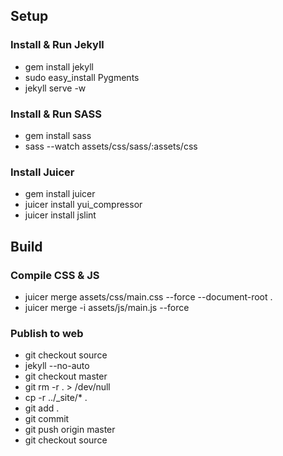 ## Setup

### Install & Run Jekyll
- gem install jekyll
- sudo easy_install Pygments
- jekyll serve -w

### Install & Run SASS
- gem install sass
- sass --watch assets/css/sass/:assets/css

### Install Juicer
- gem install juicer
- juicer install yui_compressor
- juicer install jslint

## Build

### Compile CSS & JS
- juicer merge assets/css/main.css --force --document-root .
- juicer merge -i assets/js/main.js --force

### Publish to web
- git checkout source
- jekyll --no-auto
- git checkout master
- git rm -r . > /dev/null
- cp -r ../_site/* .
- git add . 
- git commit
- git push origin master
- git checkout source